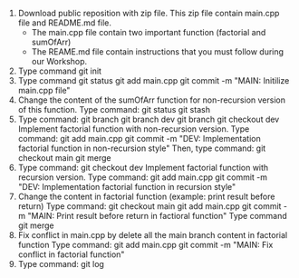 1. Download public reposition with zip file. This zip file contain main.cpp file and README.md file.
	- The main.cpp file contain two important function (factorial and sumOfArr)
	- The REAME.md file contain instructions that you must follow during our Workshop.
2. Type command
	git init
3. Type command
	git status
	git add main.cpp
	git commit -m "MAIN: Initilize main.cpp file"
4. Change the content of the sumOfArr function for non-recursion version of this function.
   Type command:
    git status
    git stash
5. Type command:
	git branch
	git branch dev
	git branch
	git checkout dev
   Implement factorial function with non-recursion version.
   Type command:
    git add main.cpp
    git commit -m "DEV: Implementation factorial function in non-recursion style"
   Then, type command:
    git checkout main
    git merge
6. Type command:
    git checkout dev
   Implement factorial function with recursion version.
   Type command:
    git add main.cpp
    git commit -m "DEV: Implementation factorial function in recursion style"
7. Change the content in factorial function (example: print result before return)
   Type command:
    git checkout main
    git add main.cpp
    git commit -m "MAIN: Print result before return in factioral function"
   Type command
    git merge
8. Fix conflict in main.cpp by delete all the main branch content in factorial function
   Type command:
    git add main.cpp
    git commit -m "MAIN: Fix conflict in factorial function"
9. Type command:
    git log
